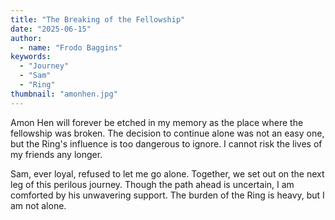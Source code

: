 ```yaml
---
title: "The Breaking of the Fellowship"
date: "2025-06-15"
author:
  - name: "Frodo Baggins"
keywords:
  - "Journey"
  - "Sam"
  - "Ring"
thumbnail: "amonhen.jpg"
---
```


Amon Hen will forever be etched in my memory as the place where the fellowship was broken. The decision to continue alone was not an easy one, but the Ring's influence is too dangerous to ignore. I cannot risk the lives of my friends any longer.

Sam, ever loyal, refused to let me go alone. Together, we set out on the next leg of this perilous journey. Though the path ahead is uncertain, I am comforted by his unwavering support. The burden of the Ring is heavy, but I am not alone.
